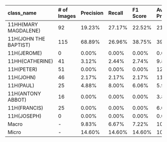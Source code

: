 | class_name            | # of Images   | Precision   | Recall   | F1 Score   | Average Precision   |
|:----------------------|:--------------|:------------|:---------|:-----------|:--------------------|
| 11HH(MARY MAGDALENE)  | 92            | 19.23%      | 27.17%   | 22.52%     | 21.53%              |
| 11H(JOHN THE BAPTIST) | 115           | 68.89%      | 26.96%   | 38.75%     | 39.01%              |
| 11H(JEROME)           | 0             | 0.00%       | 0.00%    | 0.00%      | 0.00%               |
| 11HH(CATHERINE)       | 41            | 3.12%       | 2.44%    | 2.74%      | 9.81%               |
| 11H(PETER)            | 51            | 0.00%       | 0.00%    | 0.00%      | 12.41%              |
| 11H(JOHN)             | 46            | 2.17%       | 2.17%    | 2.17%      | 11.00%              |
| 11H(PAUL)             | 25            | 4.88%       | 8.00%    | 6.06%      | 5.99%               |
| 11H(ANTONY ABBOT)     | 16            | 0.00%       | 0.00%    | 0.00%      | 3.89%               |
| 11H(FRANCIS)          | 25            | 0.00%       | 0.00%    | 0.00%      | 6.08%               |
| 11H(JOSEPH)           | 0             | 0.00%       | 0.00%    | 0.00%      | 0.00%               |
| Macro                 | -             | 9.83%       | 6.67%    | 7.22%      | 10.97%              |
| Micro                 | -             | 14.60%      | 14.60%   | 14.60%     | 10.67%              |